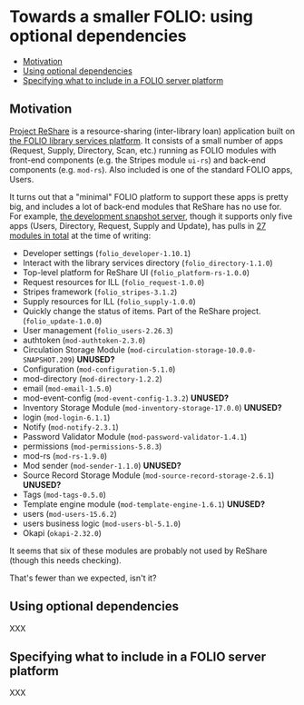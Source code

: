 # Towards a smaller FOLIO: using optional dependencies

<!-- md2toc -l 2 smaller-folio.md -->
* [Motivation](#motivation)
* [Using optional dependencies](#using-optional-dependencies)
* [Specifying what to include in a FOLIO server platform](#specifying-what-to-include-in-a-folio-server-platform)


## Motivation

[Project ReShare](https://projectreshare.org/) is a resource-sharing (inter-library loan) application built on [the FOLIO library services platform](https://www.folio.org/). It consists of a small number of apps (Request, Supply, Directory, Scan, etc.) running as FOLIO modules with front-end components (e.g. the Stripes module `ui-rs`) and back-end components (e.g. `mod-rs`). Also included is one of the standard FOLIO apps, Users.

It turns out that a "minimal" FOLIO platform to support these apps is pretty big, and includes a lot of back-end modules that ReShare has no use for. For example, [the development snapshot server](http://reshare.reshare-dev.indexdata.com/), though it supports only five apps (Users, Directory, Request, Supply and Update), has pulls in [27 modules in total](http://reshare.reshare-dev.indexdata.com/settings/about) at the time of writing:

* Developer settings (`folio_developer-1.10.1`)
* Interact with the library services directory (`folio_directory-1.1.0`)
* Top-level platform for ReShare UI (`folio_platform-rs-1.0.0`)
* Request resources for ILL (`folio_request-1.0.0`)
* Stripes framework (`folio_stripes-3.1.2`)
* Supply resources for ILL (`folio_supply-1.0.0`)
* Quickly change the status of items. Part of the ReShare project. (`folio_update-1.0.0`)
* User management (`folio_users-2.26.3`)
* authtoken (`mod-authtoken-2.3.0`)
* Circulation Storage Module (`mod-circulation-storage-10.0.0-SNAPSHOT.209`) **UNUSED?**
* Configuration (`mod-configuration-5.1.0`)
* mod-directory (`mod-directory-1.2.2`)
* email (`mod-email-1.5.0`)
* mod-event-config (`mod-event-config-1.3.2`) **UNUSED?**
* Inventory Storage Module (`mod-inventory-storage-17.0.0`) **UNUSED?**
* login (`mod-login-6.1.1`)
* Notify (`mod-notify-2.3.1`)
* Password Validator Module (`mod-password-validator-1.4.1`)
* permissions (`mod-permissions-5.8.3`)
* mod-rs (`mod-rs-1.9.0`)
* Mod sender (`mod-sender-1.1.0`) **UNUSED?**
* Source Record Storage Module (`mod-source-record-storage-2.6.1`) **UNUSED?**
* Tags (`mod-tags-0.5.0`)
* Template engine module (`mod-template-engine-1.6.1`) **UNUSED?**
* users (`mod-users-15.6.2`)
* users business logic (`mod-users-bl-5.1.0`)
* Okapi (`okapi-2.32.0`)

It seems that six of these modules are probably not used by ReShare (though this needs checking).

That's fewer than we expected, isn't it?


## Using optional dependencies

XXX


## Specifying what to include in a FOLIO server platform

XXX

